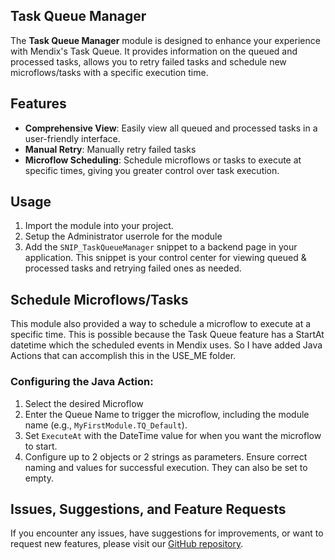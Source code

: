 ## Task Queue Manager

The **Task Queue Manager** module is designed to enhance your experience with Mendix's Task Queue. It provides information on the queued and processed tasks, allows you to retry failed tasks and schedule new microflows/tasks with a specific execution time.

## Features

- **Comprehensive View**: Easily view all queued and processed tasks in a user-friendly interface.
- **Manual Retry**: Manually retry failed tasks
- **Microflow Scheduling**: Schedule microflows or tasks to execute at specific times, giving you greater control over task execution.

## Usage

1. Import the module into your project.
2. Setup the Administrator userrole for the module
3. Add the `SNIP_TaskQueueManager` snippet to a backend page in your application. This snippet is your control center for viewing queued & processed tasks and retrying failed ones as needed.

## Schedule Microflows/Tasks

This module also provided a way to schedule a microflow to execute at a specific time. This is possible because the Task Queue feature has a StartAt datetime which the scheduled events in Mendix uses. So I have added Java Actions that can accomplish this in the USE_ME folder. 

### Configuring the Java Action:
1. Select the desired Microflow
2. Enter the Queue Name to trigger the microflow, including the module name (e.g., `MyFirstModule.TQ_Default`).
3. Set `ExecuteAt` with the DateTime value for when you want the microflow to start.
4. Configure up to 2 objects or 2 strings as parameters. Ensure correct naming and values for successful execution. They can also be set to empty.

## Issues, Suggestions, and Feature Requests

If you encounter any issues, have suggestions for improvements, or want to request new features, please visit our [GitHub repository](https://github.com/hunter-koppen/TaskQueueManager/issues).
